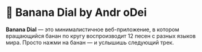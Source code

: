 # 🍌 Banana Dial by Andr oDei

**Banana Dial** — это минималистичное веб-приложение, в котором вращающийся банан по кругу воспроизводит 12 песен с разных языков мира. Просто нажми на банан — и услышишь следующий трек.
